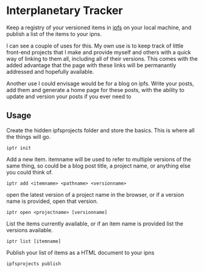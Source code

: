 # Interplanetary  Tracker

Keep a registry of your versioned items in [ipfs](ipfs.io) on your local
machine, and publish a list of the items to your ipns.

I can see a couple of uses for this. My own use is to keep track of little
front-end projects that I make and provide myself and others with a quick way of
linking to them all, including all of their versions. This comes with the added
advantage that the page with these links will be permanantly addressed and
hopefully available.

Another use I could envisage would be for a blog on ipfs. Write your posts, add
them and generate a home page for these posts, with the ability to update and
version your posts if you ever need to



## Usage

Create the hidden ipfsprojects folder and store the basics. This is where all
the things will go.

`iptr init`

Add a new item. itemname will be used to refer to multiple versions of the same
thing, so could be a blog post title, a project name, or anything else you could
think of.

`iptr add <itemname> <pathname> <versionname>`

open the latest version of a project name in the browser, or if a version name
is provided, open that version.

`iptr open <projectname> [versionname]`

List the items currently available, or if an item name is provided list the
versions available.

`iptr list [itemname]`

Publish your list of items as a HTML document to
your ipns

`ipfsprojects publish`
